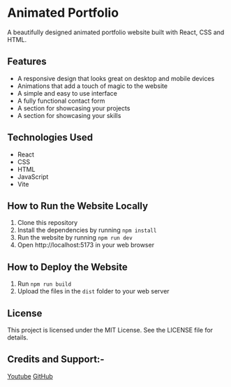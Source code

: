 # Animated Portfolio

A beautifully designed animated portfolio website built with React, CSS and HTML.

## Features

* A responsive design that looks great on desktop and mobile devices
* Animations that add a touch of magic to the website
* A simple and easy to use interface
* A fully functional contact form
* A section for showcasing your projects
* A section for showcasing your skills

## Technologies Used

* React
* CSS
* HTML
* JavaScript
* Vite

## How to Run the Website Locally

1. Clone this repository
2. Install the dependencies by running `npm install`
3. Run the website by running `npm run dev`
4. Open http://localhost:5173 in your web browser

## How to Deploy the Website

1. Run `npm run build`
2. Upload the files in the `dist` folder to your web server

## License

This project is licensed under the MIT License. See the LICENSE file for details.

## Credits and Support:-
[Youtube](https://youtu.be/CHGHuF24Cjw?si=OXXlQggG6BOPVys4)
[GitHub](https://github.com/safak/animated-portfolio)
